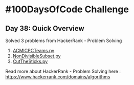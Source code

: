 # #100DaysOfCode Challenge
## Day 38: Quick Overview
Solved 3 problems from HackerRank - Problem Solving
1. [ACMICPCTeams.py](https://github.com/sandeep-krishna/100DaysOfCode/blob/master/Day%2038/ACMICPCTeams.py)
2. [NonDivisibleSubset.py](https://github.com/sandeep-krishna/100DaysOfCode/blob/master/Day%2038/NonDivisibleSubset.py)
3. [CutTheSticks.py](https://github.com/sandeep-krishna/100DaysOfCode/blob/master/Day%2038/CutTheSticks.py)

Read more about HackerRank - Problem Solving here : https://www.hackerrank.com/domains/algorithms
